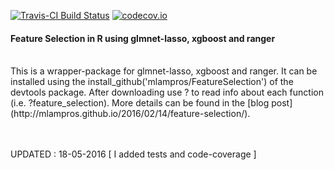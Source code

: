 

[![Travis-CI Build Status](https://travis-ci.org/mlampros/FeatureSelection.svg?branch=master)](https://travis-ci.org/mlampros/FeatureSelection)
[![codecov.io](https://codecov.io/github/mlampros/FeatureSelection/coverage.svg?branch=master)](https://codecov.io/github/mlampros/FeatureSelection?branch=master)


#### Feature Selection in R using glmnet-lasso, xgboost and ranger
<br>
  This is a wrapper-package for glmnet-lasso, xgboost and ranger. It can be installed using the install_github('mlampros/FeatureSelection') of the devtools package. After downloading use ? to read info about each function (i.e. ?feature_selection). More details can be found in the [blog post](http://mlampros.github.io/2016/02/14/feature-selection/). 

<br>
<br>
<br>

UPDATED : 18-05-2016 [ I added tests and code-coverage ]
